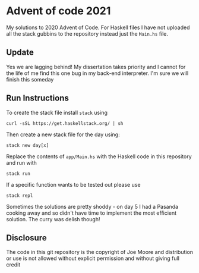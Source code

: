 # Advent of code 2021

My solutions to 2020 Advent of Code. For Haskell files I have not uploaded all the stack gubbins to the repository instead just the `Main.hs` file. 

## Update

Yes we are lagging behind! My dissertation takes priority and I cannot for the life of me find this one bug in my back-end interpreter. I'm sure we will finish this someday

## Run Instructions

To create the stack file install `stack` using

```
curl -sSL https://get.haskellstack.org/ | sh
```

Then create a new stack file for the day using:

```
stack new day[x]
```
Replace the contents of `app/Main.hs` with the Haskell code in this repository and run with

```
stack run
```

If a specific function wants to be tested out please use 

```
stack repl
```

Sometimes the solutions are pretty shoddy - on day 5 I had a Pasanda cooking away and so didn't have time to implement the most efficient solution. The curry was delish though!

## Disclosure
The code in this git repository is the copyright of Joe Moore and distribution or use is not allowed without explicit permission and without giving full credit
